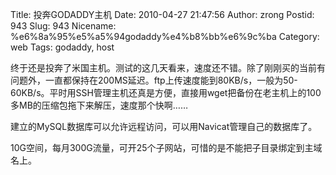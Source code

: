 Title: 投奔GODADDY主机
Date: 2010-04-27 21:47:56
Author: zrong
Postid: 943
Slug: 943
Nicename: %e6%8a%95%e5%a5%94godaddy%e4%b8%bb%e6%9c%ba
Category: web
Tags: godaddy, host

终于还是投奔了米国主机。测试的这几天看来，速度还不错。除了刚刚买的当前有问题外，一直都保持在200MS延迟。ftp上传速度能到80KB/s，一般为50-60KB/s。平时用SSH管理主机还真是方便，直接用wget把备份在老主机上的100多MB的压缩包拖下来解压，速度那个快啊……

建立的MySQL数据库可以允许远程访问，可以用Navicat管理自己的数据库了。

10G空间，每月300G流量，可开25个子网站，可惜的是不能把子目录绑定到主域名上。

